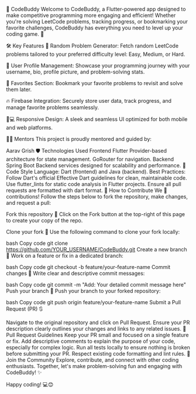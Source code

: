🌟 CodeBuddy
Welcome to CodeBuddy, a Flutter-powered app designed to make competitive programming more engaging and efficient! Whether you're solving LeetCode problems, tracking progress, or bookmarking your favorite challenges, CodeBuddy has everything you need to level up your coding game. 🚀

🛠️ Key Features
🎯 Random Problem Generator:
Fetch random LeetCode problems tailored to your preferred difficulty level: Easy, Medium, or Hard.

👤 User Profile Management:
Showcase your programming journey with your username, bio, profile picture, and problem-solving stats.

🌟 Favorites Section:
Bookmark your favorite problems to revisit and solve them later.

🔥 Firebase Integration:
Securely store user data, track progress, and manage favorite problems seamlessly.

📱💻 Responsive Design:
A sleek and seamless UI optimized for both mobile and web platforms.

🧑‍🏫 Mentors
This project is proudly mentored and guided by:

Aarav
Grish
🛡️ Technologies Used
Frontend
Flutter
Provider-based architecture for state management.
GoRouter for navigation.
Backend
Spring Boot
Backend services designed for scalability and performance.
🔧 Code Style
Language: Dart (frontend) and Java (backend).
Best Practices:
Follow Dart's official Effective Dart guidelines for clean, maintainable code.
Use flutter_lints for static code analysis in Flutter projects.
Ensure all pull requests are formatted with dart format.
🤝 How to Contribute
We 💖 contributions! Follow the steps below to fork the repository, make changes, and request a pull:

Fork this repository 🍴
Click on the Fork button at the top-right of this page to create your copy of the repo.

Clone your fork 🔗
Use the following command to clone your fork locally:

bash
Copy code
git clone https://github.com/YOUR_USERNAME/CodeBuddy.git
Create a new branch 🌱
Work on a feature or fix in a dedicated branch:

bash
Copy code
git checkout -b feature/your-feature-name
Commit changes 💾
Write clear and descriptive commit messages:

bash
Copy code
git commit -m "Add: Your detailed commit message here"
Push your branch 🚀
Push your branch to your forked repository:

bash
Copy code
git push origin feature/your-feature-name
Submit a Pull Request (PR) 🔃

Navigate to the original repository and click on Pull Request.
Ensure your PR description clearly outlines your changes and links to any related issues.
📜 Pull Request Guidelines
Keep your PR small and focused on a single feature or fix.
Add descriptive comments to explain the purpose of your code, especially for complex logic.
Run all tests locally to ensure nothing is broken before submitting your PR.
Respect existing code formatting and lint rules.
🙌 Join the Community
Explore, contribute, and connect with other coding enthusiasts. Together, let's make problem-solving fun and engaging with CodeBuddy! ✨

Happy coding! 💻😊
